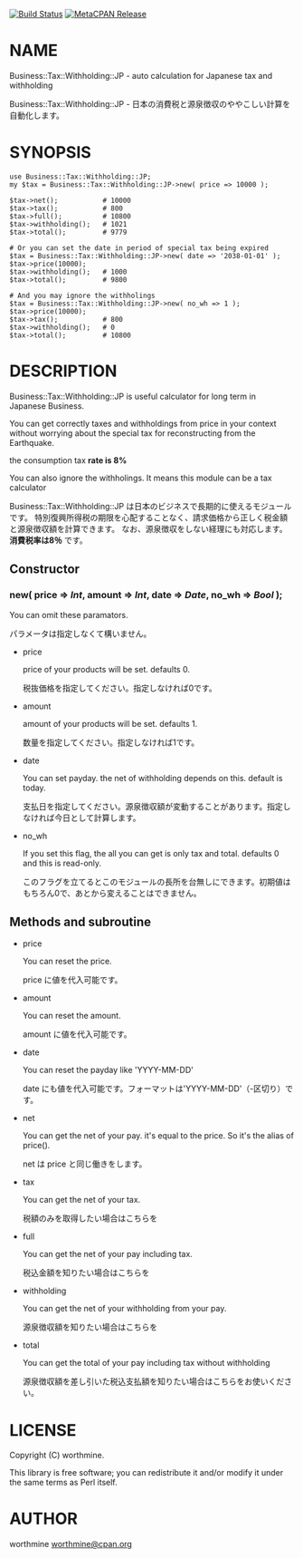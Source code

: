 [![Build Status](https://travis-ci.com/worthmine/Business-Tax-Withholding-JP.svg?branch=master)](https://travis-ci.com/worthmine/Business-Tax-Withholding-JP) [![MetaCPAN Release](https://badge.fury.io/pl/Business-Tax-Withholding-JP.svg)](https://metacpan.org/release/Business-Tax-Withholding-JP)
# NAME

Business::Tax::Withholding::JP - auto calculation for Japanese tax and withholding

Business::Tax::Withholding::JP - 日本の消費税と源泉徴収のややこしい計算を自動化します。

# SYNOPSIS

    use Business::Tax::Withholding::JP;
    my $tax = Business::Tax::Withholding::JP->new( price => 10000 );

    $tax->net();           # 10000
    $tax->tax();           # 800
    $tax->full();          # 10800
    $tax->withholding();   # 1021
    $tax->total();         # 9779

    # Or you can set the date in period of special tax being expired
    $tax = Business::Tax::Withholding::JP->new( date => '2038-01-01' );
    $tax->price(10000);
    $tax->withholding();   # 1000
    $tax->total();         # 9800

    # And you may ignore the withholings
    $tax = Business::Tax::Withholding::JP->new( no_wh => 1 );
    $tax->price(10000);
    $tax->tax();           # 800
    $tax->withholding();   # 0
    $tax->total();         # 10800

# DESCRIPTION

Business::Tax::Withholding::JP
is useful calculator for long term in Japanese Business.

You can get correctly taxes and withholdings from price in your context
without worrying about the special tax for reconstructing from the Earthquake.

the consumption tax **rate is 8%**

You can also ignore the withholings. It means this module can be a tax calculator

Business::Tax::Withholding::JP は日本のビジネスで長期的に使えるモジュールです。
特別復興所得税の期限を心配することなく、請求価格から正しく税金額と源泉徴収額を計算できます。
なお、源泉徴収をしない経理にも対応します。**消費税率は8％** です。

## Constructor

### new( price => _Int_, amount => _Int_, date => _Date_, no\_wh => _Bool_ );

You can omit these paramators.

パラメータは指定しなくて構いません。

- price

    price of your products will be set. defaults 0.

    税抜価格を指定してください。指定しなければ0です。

- amount

    amount of your products will be set. defaults 1.

    数量を指定してください。指定しなければ1です。

- date

    You can set payday. the net of withholding depends on this. default is today.

    支払日を指定してください。源泉徴収額が変動することがあります。指定しなければ今日として計算します。

- no\_wh

    If you set this flag, the all you can get is only tax and total. defaults 0 and this is read-only.

    このフラグを立てるとこのモジュールの長所を台無しにできます。初期値はもちろん0で、あとから変えることはできません。

## Methods and subroutine

- price

    You can reset the price.

    price に値を代入可能です。

- amount

    You can reset the amount.

    amount に値を代入可能です。

- date

    You can reset the payday like 'YYYY-MM-DD'

    date にも値を代入可能です。フォーマットは'YYYY-MM-DD'（-区切り）です。

- net

    You can get the net of your pay. it's equal to the price.
    So it's the alias of price().

    net は price と同じ働きをします。

- tax

    You can get the net of your tax.

    税額のみを取得したい場合はこちらを

- full

    You can get the net of your pay including tax.

    税込金額を知りたい場合はこちらを

- withholding

    You can get the net of your withholding from your pay.

    源泉徴収額を知りたい場合はこちらを

- total

    You can get the total of your pay including tax without withholding

    源泉徴収額を差し引いた税込支払額を知りたい場合はこちらをお使いください。

# LICENSE

Copyright (C) worthmine.

This library is free software; you can redistribute it and/or modify
it under the same terms as Perl itself.

# AUTHOR

worthmine <worthmine@cpan.org>
